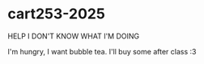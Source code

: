 # cart253-2025



HELP I DON'T KNOW WHAT I'M DOING

I'm hungry, I want bubble tea. I'll buy some after class :3
